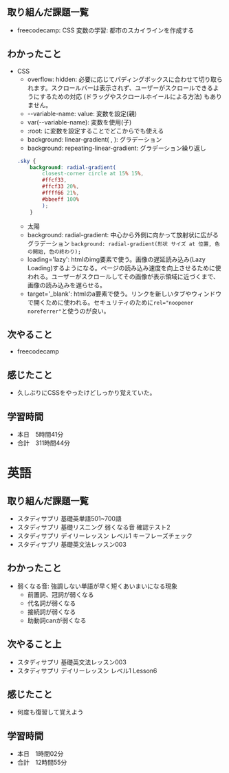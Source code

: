 ## 取り組んだ課題一覧
- freecodecamp: CSS 変数の学習: 都市のスカイラインを作成する
## わかったこと
- CSS
    - overflow: hidden: 必要に応じてパディングボックスに合わせて切り取られます。スクロールバーは表示されず、ユーザーがスクロールできるようにするための対応 (ドラッグやスクロールホイールによる方法) もありません。
    - --variable-name: value: 変数を設定(親)
    - var(--variable-name): 変数を使用(子)
    - :root: に変数を設定することでどこからでも使える
    - background: linear-gradient( , ): グラデーション
    - background: repeating-linear-gradient: グラデーション繰り返し
    ```css
    .sky {
        background: radial-gradient(
            closest-corner circle at 15% 15%,
            #ffcf33,
            #ffcf33 20%,
            #ffff66 21%,
            #bbeeff 100%
            );
        }
    ```
    - 太陽
    - background: radial-gradient: 中心から外側に向かって放射状に広がるグラデーション
    `background: radial-gradient(形状 サイズ at 位置, 色の開始, 色の終わり);`
    - loading='lazy': htmlのimg要素で使う。画像の遅延読み込み(Lazy Loading)するようになる。ページの読み込み速度を向上させるために使われる。ユーザーがスクロールしてその画像が表示領域に近づくまで、画像の読み込みを遅らせる。
    - target='_blank': htmlのa要素で使う。リンクを新しいタブやウィンドウで開くために使われる。セキュリティのために`rel="noopener noreferrer"`と使うのが良い。
## 次やること
- freecodecamp
## 感じたこと
- 久しぶりにCSSをやったけどしっかり覚えていた。
## 学習時間
- 本日　5時間41分
- 合計　311時間44分



# 英語
## 取り組んだ課題一覧
- スタディサプリ 基礎英単語501~700語 
- スタディサプリ 基礎リスニング 弱くなる音 確認テスト2
- スタディサプリ デイリーレッスン レベル1 キーフレーズチェック
- スタディサプリ 基礎英文法レッスン003
## わかったこと
- 弱くなる音: 強調しない単語が早く短くあいまいになる現象
    - 前置詞、冠詞が弱くなる
    - 代名詞が弱くなる
    - 接続詞が弱くなる
    - 助動詞canが弱くなる
## 次やること上
- スタディサプリ 基礎英文法レッスン003
- スタディサプリ デイリーレッスン レベル1 Lesson6
## 感じたこと
- 何度も復習して覚えよう
## 学習時間
- 本日　1時間02分
- 合計　12時間55分